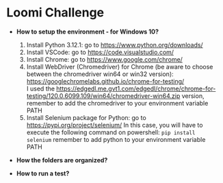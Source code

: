 # Loomi Challenge

- <b>How to setup the environment - for Windows 10?</b><br>
  1. Install Python 3.12.1: go to https://www.python.org/downloads/
  2. Install VSCode: go to https://code.visualstudio.com/
  3. Install Chrome: go to https://www.google.com/chrome/
  4. Install WebDriver (Chromedriver) for Chrome (be aware to choose between the chromedriver win64 or win32 version): https://googlechromelabs.github.io/chrome-for-testing/ <br>
     I used the https://edgedl.me.gvt1.com/edgedl/chrome/chrome-for-testing/120.0.6099.109/win64/chromedriver-win64.zip version, remember to add the chromedriver to your environment variable PATH
  5. Install Selenium package for Python: go to https://pypi.org/project/selenium/
     In this case, you will have to execute the following command on powershell: <code>pip install selenium</code> remember to add python to your environment variable PATH

- <b>How the folders are organized?</b>

- <b>How to run a test?</b>



